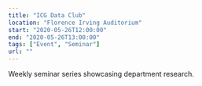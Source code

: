```yaml
---
title: "ICG Data Club"
location: "Florence Irving Auditorium"
start: "2020-05-26T12:00:00"
end: "2020-05-26T13:00:00"
tags: ["Event", "Seminar"]
url: ""
---
```


Weekly seminar series showcasing department research.

<!-- endexcerpt -->

